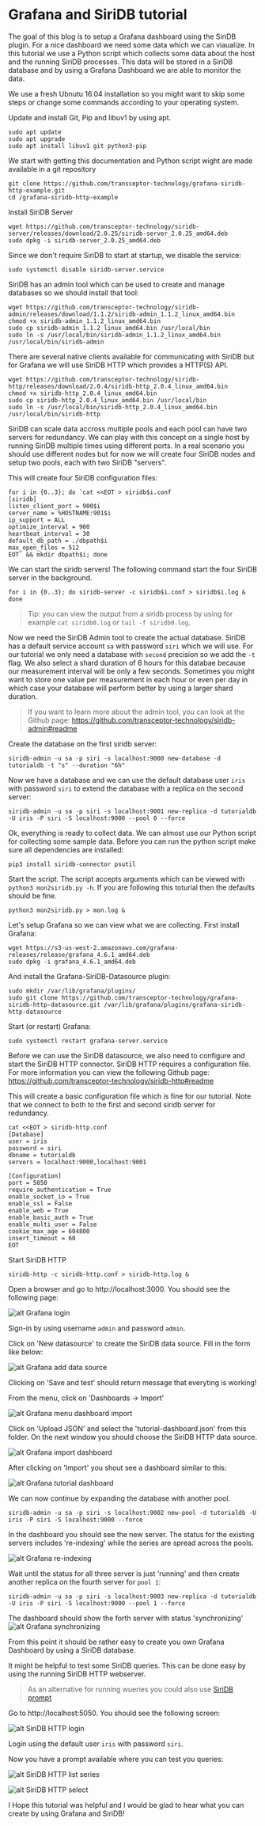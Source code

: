 # Grafana and SiriDB tutorial

The goal of this blog is to setup a Grafana dashboard using the SiriDB plugin. For a nice dashboard we need some data which we can viaualize.
In this tutorial we use a Python script which collects some data about the host and the running SiriDB processes. This data will be stored in
a SiriDB database and by using a Grafana Dashboard we are able to monitor the data.

We use a fresh Ubnutu 16.04 installation so you might want to skip some steps or change some commands according to your operating system.

Update and install Git, Pip and libuv1 by using apt.
```
sudo apt update
sudo apt upgrade
sudo apt install libuv1 git python3-pip
```

We start with getting this documentation and Python script wight are made available in a git repository
```
git clone https://github.com/transceptor-technology/grafana-siridb-http-example.git
cd /grafana-siridb-http-example
```

Install SiriDB Server
```
wget https://github.com/transceptor-technology/siridb-server/releases/download/2.0.25/siridb-server_2.0.25_amd64.deb
sudo dpkg -i siridb-server_2.0.25_amd64.deb
```

Since we don't require SiriDB to start at startup, we disable the service:
```
sudo systemctl disable siridb-server.service
```

SiriDB has an admin tool which can be used to create and manage databases so we should install that tool:
```
wget https://github.com/transceptor-technology/siridb-admin/releases/download/1.1.2/siridb-admin_1.1.2_linux_amd64.bin
chmod +x siridb-admin_1.1.2_linux_amd64.bin
sudo cp siridb-admin_1.1.2_linux_amd64.bin /usr/local/bin
sudo ln -s /usr/local/bin/siridb-admin_1.1.2_linux_amd64.bin /usr/local/bin/siridb-admin
```

There are several native clients available for communicating with SiriDB but for Grafana we will use SiriDB HTTP which
provides a HTTP(S) API.
```
wget https://github.com/transceptor-technology/siridb-http/releases/download/2.0.4/siridb-http_2.0.4_linux_amd64.bin
chmod +x siridb-http_2.0.4_linux_amd64.bin
sudo cp siridb-http_2.0.4_linux_amd64.bin /usr/local/bin
sudo ln -s /usr/local/bin/siridb-http_2.0.4_linux_amd64.bin /usr/local/bin/siridb-http
```

SiriDB can scale data accross multiple pools and each pool can have two servers for redundancy. We can play with this
concept on a single host by running SiriDB multiple times using different ports. In a real scenario you should use
different nodes but for now we will create four SiriDB nodes and setup two pools, each with two SiriDB "servers".

This will create four SiriDB configuration files:
```
for i in {0..3}; do `cat <<EOT > siridb$i.conf
[siridb]
listen_client_port = 900$i
server_name = %HOSTNAME:901$i
ip_support = ALL
optimize_interval = 900
heartbeat_interval = 30
default_db_path = ./dbpath$i
max_open_files = 512
EOT` && mkdir dbpath$i; done
```

We can start the siridb servers! The following command start the four SiriDB server in the background.
```
for i in {0..3}; do siridb-server -c siridb$i.conf > siridb$i.log & done
```

> Tip: you can view the output from a siridb process by using for example `cat siridb0.log` or `tail -f siridb0.log`.

Now we need the SiriDB Admin tool to create the actual database. SiriDB has a default service account `sa` with password `siri` which we will use.
For our tutorial we only need a database with `second` precision so we add the `-t` flag. We also select a shard duration of 6 hours for this databae
because our measurement interval will be only a few seconds. Sometimes you might want to store one value per measurement in each hour or even per day
in which case your database will perform better by using a larger shard duration.

> If you want to learn more about the admin tool, you can look at the Github page: https://github.com/transceptor-technology/siridb-admin#readme

Create the database on the first siridb server:

```
siridb-admin -u sa -p siri -s localhost:9000 new-database -d tutorialdb -t "s" --duration "6h"
```

Now we have a database and we can use the default database user `iris` with password `siri` to extend the database
with a replica on the second server:
```
siridb-admin -u sa -p siri -s localhost:9001 new-replica -d tutorialdb -U iris -P siri -S localhost:9000 --pool 0 --force
```

Ok, everything is ready to collect data. We can almost use our Python script for collecting some sample data. Before you can run the python script make sure all
dependencies are installed:
```
pip3 install siridb-connector psutil
```

Start the script. The script accepts arguments which can be viewed with `python3 mon2siridb.py -h`. If you are following this toturial then the defaults should be fine.
```
python3 mon2siridb.py > mon.log &
```

Let's setup Grafana so we can view what we are collecting. First install Grafana:
```
wget https://s3-us-west-2.amazonaws.com/grafana-releases/release/grafana_4.6.1_amd64.deb
sudo dpkg -i grafana_4.6.1_amd64.deb
```

And install the Grafana-SiriDB-Datasource plugin:
```
sudo mkdir /var/lib/grafana/plugins/
sudo git clone https://github.com/transceptor-technology/grafana-siridb-http-datasource.git /var/lib/grafana/plugins/grafana-siridb-http-datasource
```

Start (or restart) Grafana:
```
sudo systemctl restart grafana-server.service
```

Before we can use the SiriDB datasource, we also need to configure and start the SiriDB HTTP connector.
SiriDB HTTP requires a configuration file. For more information you can view the following Github page:
https://github.com/transceptor-technology/siridb-http#readme

This will create a basic configuration file which is fine for our tutorial. Note that we connect
to both to the first and second siridb server for redundancy.
```
cat <<EOT > siridb-http.conf
[Database]
user = iris
password = siri
dbname = tutorialdb
servers = localhost:9000,localhost:9001

[Configuration]
port = 5050
require_authentication = True
enable_socket_io = True
enable_ssl = False
enable_web = True
enable_basic_auth = True
enable_multi_user = False
cookie_max_age = 604800
insert_timeout = 60
EOT
```

Start SiriDB HTTP
```
siridb-http -c siridb-http.conf > siridb-http.log &
```

Open a browser and go to http://localhost:3000. You should see the following page:

![alt Grafana login](/grafana-login.png?raw=true)

Sign-in by using username `admin` and password `admin`.

Click on 'New datasource' to create the SiriDB data source. Fill in the form like below:

![alt Grafana add data source](/grafana-add-data-source.png?raw=true)

Clicking on 'Save and test' should return message that everyting is working!

From the menu, click on 'Dashboards -> Import'

![alt Grafana menu dashboard import](/grafana-menu-dashboard-import.png?raw=true)

Click on 'Upload JSON' and select the 'tutorial-dashboard.json' from this folder.
On the next window you should choose the SiriDB HTTP data source.

![alt Grafana import dashboard](/grafana-import-dashboard.png?raw=true)

After clicking on 'Import' you shout see a dashboard similar to this:

![alt Grafana tutorial dashboard](/grafana-tutorial-dashboard.png?raw=true&v=1)

We can now continue by expanding the database with another pool.

```
siridb-admin -u sa -p siri -s localhost:9002 new-pool -d tutorialdb -U iris -P siri -S localhost:9000 --force
```

In the dashboard you should see the new server. The status for the existing servers includes 're-indexing' while
the series are spread across the pools.

![alt Grafana re-indexing](/grafana-re-indexing.png?raw=true)

Wait until the status for all three server is just 'running' and then create another replica on the fourth server for `pool 1`:
```
siridb-admin -u sa -p siri -s localhost:9003 new-replica -d tutorialdb -U iris -P siri -S localhost:9000 --pool 1 --force
```

The dashboard should show the forth server with status 'synchronizing'
![alt Grafana synchronizing](/grafana-synchronizing.png?raw=true)

From this point it should be rather easy to create you own Grafana Dashboard by using a SiriDB database.

It might be helpful to test some SiriDB queries. This can be done easy by using the running SiriDB HTTP webserver.

> As an alternative for running wueries you could also use [SiriDB prompt](https://github.com/transceptor-technology/siridb-prompt#readme)

Go to http://localhost:5050. You should see the following screen:

![alt SiriDB HTTP login](/siridb-http-login.png?raw=true)

Login using the default user `iris` with password `siri`.

Now you have a prompt available where you can test you queries:

![alt SiriDB HTTP list series](/siridb-http-list-series.png?raw=true)

![alt SiriDB HTTP select](/siridb-http-select.png?raw=true)

I Hope this tutorial was helpful and I would be glad to hear what you can create by using Grafana and SiriDB!

